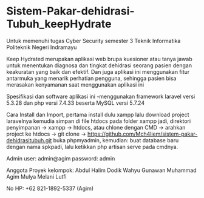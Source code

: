 # Sistem-Pakar-dehidrasi-Tubuh_keepHydrate
Untuk memenuhi tugas Cyber Security semester 3 Teknik Informatika Politeknik Negeri Indramayu

Keep Hydrated merupakan aplikasi web brupa kuesioner atau tanya jawab untuk menentukan diagnosa dan tingkat dehidrasi seorang pasien dengan keakuratan yang baik dan efektif. Dan juga aplikasi ini menggunakan fitur antarmuka yang menarik perhatian pengguna, sehingga pasien bisa merasakan kenyamanan saat menggunakan aplikasi ini

Spesifikasi dan software aplikasi ini
-menggunakan framework laravel versi 5.3.28 dan php versi 7.4.33 beserta MySQL versi 5.7.24

Cara Install dan Import, pertama install dulu xampp lalu download project laravelnya kemudia simpan di file htdocs pada folder xampp jadi, direktori penyimpanan -> xampp -> htdocs, atau chlone dengan CMD -> arahkan project ke htdocs -> git clone -> https://github.com/Mch4liem/sistem-pakar-dehidrasitubuh.git buka phpmyadmin, kemudian: buat database baru dengan nama spkpadi, lalu ketikkan php artisan serve pada cmdnya.

Admin user: admin@agim password: admin

Anggota Proyek kelompok: 
Abdul Halim
Dodik Wahyu Gunawan
Muhammad Agim Mulya
Melani Lutfi

No HP: +62 821-1892-5337 (Agim)
